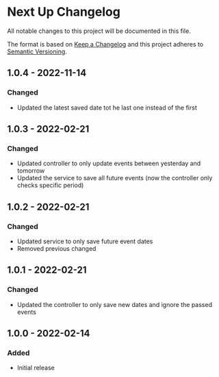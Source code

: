 # Next Up Changelog

All notable changes to this project will be documented in this file.

The format is based on [Keep a Changelog](http://keepachangelog.com/) and this project adheres to [Semantic Versioning](http://semver.org/).

## 1.0.4 - 2022-11-14
### Changed
- Updated the latest saved date tot he last one instead of the first

## 1.0.3 - 2022-02-21
### Changed
- Updated controller to only update events between yesterday and tomorrow
- Updated the service to save all future events (now the controller only checks specific period)

## 1.0.2 - 2022-02-21
### Changed
- Updated service to only save future event dates
- Removed previous changed

## 1.0.1 - 2022-02-21
### Changed
- Updated the controller to only save new dates and ignore the passed events

## 1.0.0 - 2022-02-14
### Added
- Initial release
